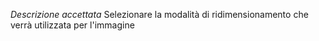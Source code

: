 *Descrizione accettata*
Selezionare la modalità di ridimensionamento che verrà utilizzata per l'immagine